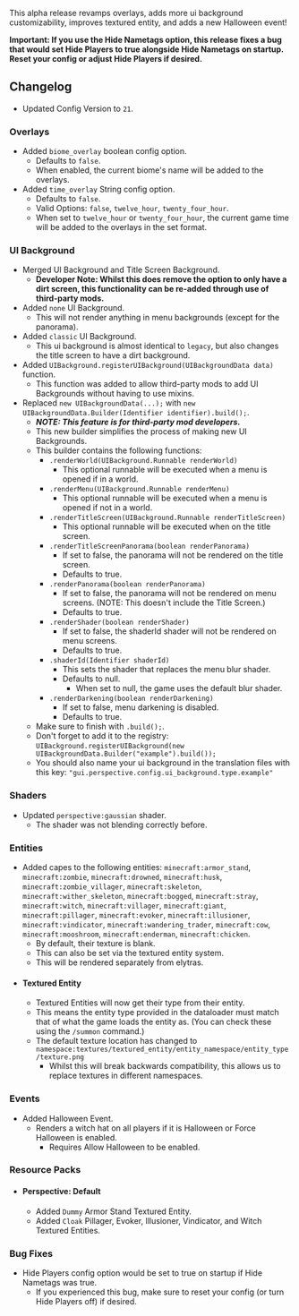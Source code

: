 This alpha release revamps overlays, adds more ui background customizability, improves textured entity, and adds a new Halloween event!  

**Important: If you use the Hide Nametags option, this release fixes a bug that would set Hide Players to true alongside Hide Nametags on startup. Reset your config or adjust Hide Players if desired.**  

## Changelog  
- Updated Config Version to `21`.  
### Overlays  
- Added `biome_overlay` boolean config option.  
  - Defaults to `false`.  
  - When enabled, the current biome's name will be added to the overlays.  
- Added `time_overlay` String config option.  
  - Defaults to `false`.  
  - Valid Options: `false`, `twelve_hour`, `twenty_four_hour`.  
  - When set to `twelve_hour` or `twenty_four_hour`, the current game time will be added to the overlays in the set format.  
### UI Background  
- Merged UI Background and Title Screen Background.  
  - **Developer Note: Whilst this does remove the option to only have a dirt screen, this functionality can be re-added through use of third-party mods.**  
- Added `none` UI Background.  
  - This will not render anything in menu backgrounds (except for the panorama).  
- Added `classic` UI Background.  
  - This ui background is almost identical to `legacy`, but also changes the title screen to have a dirt background.  
- Added `UIBackground.registerUIBackground(UIBackgroundData data)` function.
  - This function was added to allow third-party mods to add UI Backgrounds without having to use mixins.  
- Replaced `new UIBackgroundData(...);` with `new UIBackgroundData.Builder(Identifier identifier).build();`.  
  - ***NOTE: This feature is for third-party mod developers.***  
  - This new builder simplifies the process of making new UI Backgrounds.    
  - This builder contains the following functions:  
    - `.renderWorld(UIBackground.Runnable renderWorld)`  
      - This optional runnable will be executed when a menu is opened if in a world.
    - `.renderMenu(UIBackground.Runnable renderMenu)`
      - This optional runnable will be executed when a menu is opened if not in a world.  
    - `.renderTitleScreen(UIBackground.Runnable renderTitleScreen)`  
      - This optional runnable will be executed when on the title screen.  
    - `.renderTitleScreenPanorama(boolean renderPanorama)`  
      - If set to false, the panorama will not be rendered on the title screen.  
      - Defaults to true.  
    - `.renderPanorama(boolean renderPanorama)`  
      - If set to false, the panorama will not be rendered on menu screens. (NOTE: This doesn't include the Title Screen.)
      - Defaults to true.
    - `.renderShader(boolean renderShader)`
      - If set to false, the shaderId shader will not be rendered on menu screens.  
      - Defaults to true.
    - `.shaderId(Identifier shaderId)`  
      - This sets the shader that replaces the menu blur shader.  
      - Defaults to null.
        - When set to null, the game uses the default blur shader.  
    - `.renderDarkening(boolean renderDarkening)`
      - If set to false, menu darkening is disabled.  
      - Defaults to true.  
  - Make sure to finish with `.build();`.  
  - Don't forget to add it to the registry: `UIBackground.registerUIBackground(new UIBackgroundData.Builder("example").build());`  
  - You should also name your ui background in the translation files with this key: `"gui.perspective.config.ui_background.type.example"`  
### Shaders  
- Updated `perspective:gaussian` shader.  
  - The shader was not blending correctly before.  
### Entities  
- Added capes to the following entities: `minecraft:armor_stand`, `minecraft:zombie`, `minecraft:drowned`, `minecraft:husk`, `minecraft:zombie_villager`, `minecraft:skeleton`, `minecraft:wither_skeleton`, `minecraft:bogged`, `minecraft:stray`, `minecraft:witch`, `minecraft:villager`, `minecraft:giant`, `minecraft:pillager`, `minecraft:evoker`, `minecraft:illusioner`, `minecraft:vindicator`, `minecraft:wandering_trader`, `minecraft:cow`, `minecraft:mooshroom`, `minecraft:enderman`, `minecraft:chicken`.  
  - By default, their texture is blank.  
  - This can also be set via the textured entity system.  
  - This will be rendered separately from elytras.  
- #### Textured Entity  
  - Textured Entities will now get their type from their entity.  
  - This means the entity type provided in the dataloader must match that of what the game loads the entity as. (You can check these using the `/summon` command.)  
  - The default texture location has changed to `namespace:textures/textured_entity/entity_namespace/entity_type/texture.png`  
    - Whilst this will break backwards compatibility, this allows us to replace textures in different namespaces.  
### Events  
- Added Halloween Event.  
  - Renders a witch hat on all players if it is Halloween or Force Halloween is enabled.  
    - Requires Allow Halloween to be enabled.  
### Resource Packs  
- #### Perspective: Default
  - Added `Dummy` Armor Stand Textured Entity.  
  - Added `Cloak` Pillager, Evoker, Illusioner, Vindicator, and Witch Textured Entities.  
### Bug Fixes  
- Hide Players config option would be set to true on startup if Hide Nametags was true.  
  - If you experienced this bug, make sure to reset your config (or turn Hide Players off) if desired.  